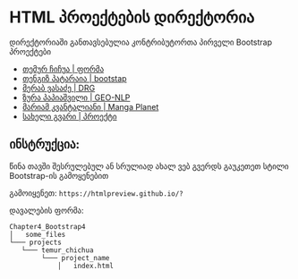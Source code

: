 # HTML პროექტების დირექტორია

დირექტორიაში განთავსებულია კონტრიბუტორთა პირველი Bootstrap პროექტები

- [თემურ ჩიჩუა | ფორმა](https://htmlpreview.github.io/?https://github.com/temurchichua/UnilabPythonDevelopment/blob/master/Chapter4_Bootstrap4/projects/Temur_Chichua/home.html)
- [თენგიზ პატარაია | bootstap](https://htmlpreview.github.io/?https://github.com/temurchichua/UnilabPythonDevelopment/blob/master/Chapter4_Bootstrap4/projects/Tengiz_Pataraia/index.html)
- [მერაბ ვასაძე | DRG](https://htmlpreview.github.io/?https://github.com/merabivasadze/UnilabPythonDevelopment/blob/master/Chapter4_Bootstrap4/projects/Merab_Vasadze/StoryTeller.html)
- [ზურა პაპიაშვილი | GEO-NLP](https://htmlpreview.github.io/?https://github.com/zura-papiashvili/UnilabPythonDevelopment/blob/master/Chapter4_Bootstrap4/projects/Zura_Papiashvili/GEO-NLP/Index.html)
- [მარიამ კვანტალიანი | Manga Planet](https://htmlpreview.github.io/?https://github.com/Mariamikv/UnilabPythonDevelopment/blob/bootstrapProject/Chapter4_Bootstrap4/projects/mariam_kvantaliani/index.html)
- [სახელი გვარი | პროექტი](/მისამართი)
## ინსტრუქცია:

წინა თავში შესრულებულ ან სრულიად ახალ ვებ გვერდს გაუკეთეთ სტილი Bootstrap-ის გამოყენებით

გამოიყენეთ: `https://htmlpreview.github.io/?`

დავალების ფორმა:
```
Chapter4_Bootstrap4
│   some_files
└─── projects
   └─── temur_chichua
        └─── project_name
            │   index.html
   
```
